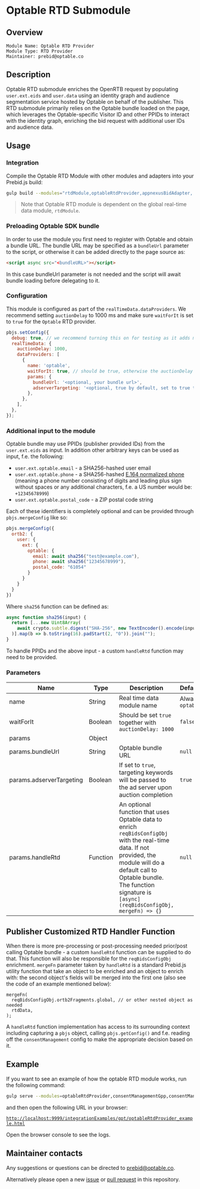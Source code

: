 # Optable RTD Submodule

## Overview

    Module Name: Optable RTD Provider
    Module Type: RTD Provider
    Maintainer: prebid@optable.co

## Description

Optable RTD submodule enriches the OpenRTB request by populating `user.ext.eids` and `user.data` using an identity graph and audience segmentation service hosted by Optable on behalf of the publisher. This RTD submodule primarily relies on the Optable bundle loaded on the page, which leverages the Optable-specific Visitor ID and other PPIDs to interact with the identity graph, enriching the bid request with additional user IDs and audience data.

## Usage

### Integration

Compile the Optable RTD Module with other modules and adapters into your Prebid.js build:

```bash
gulp build --modules="rtdModule,optableRtdProvider,appnexusBidAdapter,..."
```

> Note that Optable RTD module is dependent on the global real-time data module, `rtdModule`.

### Preloading Optable SDK bundle

In order to use the module you first need to register with Optable and obtain a bundle URL. The bundle URL may be specified as a `bundleUrl` parameter to the script, or otherwise it can be added directly to the page source as:

```html
<script async src="<bundleURL>"></script>
```

In this case bundleUrl parameter is not needed and the script will await bundle loading before delegating to it.

### Configuration

This module is configured as part of the `realTimeData.dataProviders`. We recommend setting `auctionDelay` to 1000 ms and make sure `waitForIt` is set to `true` for the `Optable` RTD provider.

```javascript
pbjs.setConfig({
  debug: true, // we recommend turning this on for testing as it adds more logging
  realTimeData: {
    auctionDelay: 1000,
    dataProviders: [
      {
        name: 'optable',
        waitForIt: true, // should be true, otherwise the auctionDelay will be ignored
        params: {
          bundleUrl: '<optional, your bundle url>',
          adserverTargeting: '<optional, true by default, set to true to also set GAM targeting keywords to ad slots>',
        },
      },
    ],
  },
});
```

### Additional input to the module

Optable bundle may use PPIDs (publisher provided IDs) from the `user.ext.eids` as input.
In addition other arbitrary keys can be used as input, f.e. the following:

- `user.ext.optable.email` - a SHA256-hashed user email
- `user.ext.optable.phone` - a SHA256-hashed [E.164 normalized phone](https://unifiedid.com/docs/getting-started/gs-normalization-encoding#phone-number-normalization) (meaning a phone number consisting of digits and leading plus sign without spaces or any additional characters, f.e. a US number would be: `+12345678999`)
- `user.ext.optable.postal_code` - a ZIP postal code string

Each of these identifiers is completely optional and can be provided through `pbjs.mergeConfig` like so:

```javascript
pbjs.mergeConfig({
  ortb2: {
    user: {
      ext: {
        optable: {
          email: await sha256("test@example.com"),
          phone: await sha256("12345678999"),
          postal_code: "61054"
        }
      }
    }
  }
})
```

Where `sha256` function can be defined as:

```javascript
async function sha256(input) {
  return [...new Uint8Array(
    await crypto.subtle.digest("SHA-256", new TextEncoder().encode(input))
  )].map(b => b.toString(16).padStart(2, "0")).join("");
}
```

To handle PPIDs and the above input - a custom `handleRtd` function may need to be provided.

### Parameters

| Name                     | Type     | Description                                                                                                                                                                                                                                   | Default          | Notes    |
|--------------------------|----------|-----------------------------------------------------------------------------------------------------------------------------------------------------------------------------------------------------------------------------------------------|------------------|----------|
| name                     | String   | Real time data module name                                                                                                                                                                                                                    | Always `optable` |          |
| waitForIt                | Boolean  | Should be set `true` together with `auctionDelay: 1000`                                                                                                                                                                                       | `false`          |          |
| params                   | Object   |                                                                                                                                                                                                                                               |                  |          |
| params.bundleUrl         | String   | Optable bundle URL                                                                                                                                                                                                                            | `null`           | Optional |
| params.adserverTargeting | Boolean  | If set to `true`, targeting keywords will be passed to the ad server upon auction completion                                                                                                                                                  | `true`           | Optional |
| params.handleRtd         | Function | An optional function that uses Optable data to enrich `reqBidsConfigObj` with the real-time data. If not provided, the module will do a default call to Optable bundle. The function signature is `[async] (reqBidsConfigObj, mergeFn) => {}` | `null`           | Optional |

## Publisher Customized RTD Handler Function

When there is more pre-processing or post-processing needed prior/post calling Optable bundle - a custom `handleRtd` function can be supplied to do that. This function will also be responsible for the `reqBidsConfigObj` enrichment.  `mergeFn` parameter taken by `handleRtd` is a standard Prebid.js utility function that take an object to be enriched and an object to enrich with: the second object's fields will be merged into the first one (also see the code of an example mentioned below):

```
mergeFn(
  reqBidsConfigObj.ortb2Fragments.global, // or other nested object as needed
  rtdData,
);

```

A `handleRtd` function implementation has access to its surrounding context including capturing a `pbjs` object, calling `pbjs.getConfig()` and f.e. reading off the `consentManagement` config to make the appropriate decision based on it.

## Example

If you want to see an example of how the optable RTD module works, run the following command:

```bash
gulp serve --modules=optableRtdProvider,consentManagementGpp,consentManagementTcf,appnexusBidAdapter
```

and then open the following URL in your browser:

[`http://localhost:9999/integrationExamples/gpt/optableRtdProvider_example.html`](http://localhost:9999/integrationExamples/gpt/optableRtdProvider_example.html)

Open the browser console to see the logs.

## Maintainer contacts

Any suggestions or questions can be directed to [prebid@optable.co](mailto:prebid@optable.co).

Alternatively please open a new [issue](https://github.com/prebid/prebid-server-java/issues/new) or [pull request](https://github.com/prebid/prebid-server-java/pulls) in this repository.
